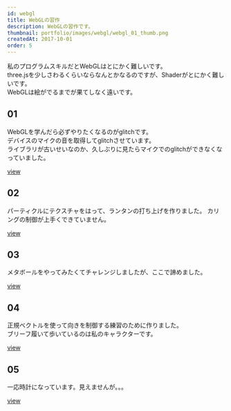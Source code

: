 ```yaml
---
id: webgl
title: WebGLの習作
description: WebGLの習作です。
thumbnail: portfolio/images/webgl/webgl_01_thumb.png
createdAt: 2017-10-01
order: 5
---
```


私のプログラムスキルだとWebGLはとにかく難しいです。  
three.jsを少しさわるくらいならなんとかなるのですが、Shaderがとにかく難しいです。  
WebGLは絵がでるまでが果てしなく遠いです。  


## 01

WebGLを学んだら必ずやりたくなるのがglitchです。  
デバイスのマイクの音を取得してglitchさせています。  
ライブラリが古いせいなのか、久しぶりに見たらマイクでのglitchができなくなっていました。

<dynamic-image path="portfolio/images/webgl/webgl01.gif" alt="webglイメージ" ></dynamic-image>

<a href="https://nogson.github.io/glsl_01/" class="link-text-right">view</a>

## 02

パーティクルにテクスチャをはって、ランタンの打ち上げを作りました。
カリングの制御が上手くできていません。

<dynamic-image path="portfolio/images/webgl/webgl02.gif" alt="webglイメージ" ></dynamic-image>

<a href="https://nogson.github.io/threejs_sample5/app/" class="link-text-right">view</a>


## 03

メタボールをやってみたくてチャレンジしましたが、ここで諦めました。

<dynamic-image path="portfolio/images/webgl/webgl03.gif" alt="webglイメージ" ></dynamic-image>

<a href="https://nogson.github.io/glsl_03/" class="link-text-right">view</a>


## 04

正規ベクトルを使って向きを制御する練習のために作りました。  
ブリーフ履いて歩いているのは私のキャラクターです。

<dynamic-image path="portfolio/images/webgl/webgl04.gif" alt="webglイメージ" ></dynamic-image>

<a href="https://nogson.github.io/threejs_sample2/app/" class="link-text-right">view</a>


## 05

一応時計になっています。見えませんが。。。


<dynamic-image path="portfolio/images/webgl/webgl05.gif" alt="webglイメージ" ></dynamic-image>

<a href="https://nogson.github.io/webgl_clock/app/" class="link-text-right">view</a>
